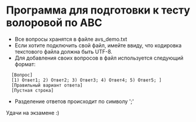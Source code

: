 # Программа для подготовки к тесту волоровой по АВС

* Все вопросы хранятся в файле avs_demo.txt
* Если хотите подключить свой файл, имейте ввиду, что кодировка текстового файла должна быть UTF-8.
* Для добавления своих вопросов в файл используется следующий формат:
```
  [Вопрос]
  [1) Ответ1; 2) Ответ2; 3) Ответ3; 4) Ответ4; 5) Ответ5; ]
  [Правильный вариант ответа]
  [Пустная строка]
```
* Разделение ответов происходит по символу ';'

Удачи на экзамене :)
